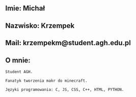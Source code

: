 
<h2> Imie: Michał <br /> </h2>
<h2> Nazwisko: Krzempek <br /> </h2>
<h2> Mail: krzempekm@student.agh.edu.pl <br /> </h2>

<h2> O mnie: </h2>

    Student AGH.

    Fanatyk tworzenia makr do minecraft. 

    Języki programowania: C, JS, CSS, C++, HTML, PYTHON. 

    
